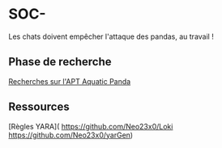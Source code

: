 # SOC-
Les chats doivent empêcher l'attaque des pandas, au travail !

## Phase de recherche 
[Recherches sur l'APT Aquatic Panda](https://docs.google.com/document/d/1Rhbmiecq1dBvk9-rk8XGxEKZDekC7NUwaSPrBRcon6U/edit)



## Ressources 

[Règles YARA](
https://github.com/Neo23x0/Loki 
https://github.com/Neo23x0/yarGen)
